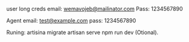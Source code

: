 user long creds
email: wemavojeb@mailinator.com
Pass: 1234567890

Agent
email: test@example.com
pass: 1234567890

Runing:
artisina migrate
artisan serve
npm run dev (Otional).
